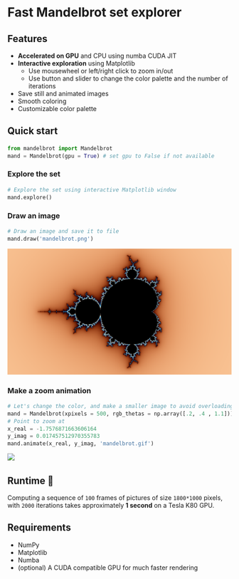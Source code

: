 # Fast Mandelbrot set explorer

## Features
- **Accelerated on GPU** and CPU using numba CUDA JIT
- **Interactive exploration** using Matplotlib
  - Use mousewheel or left/right click to zoom in/out
  - Use button and slider to change the color palette and the number of iterations
- Save still and animated images
- Smooth coloring
- Customizable color palette

## Quick start

```python
from mandelbrot import Mandelbrot
mand = Mandelbrot(gpu = True) # set gpu to False if not available
```

### Explore the set

```python
# Explore the set using interactive Matplotlib window
mand.explore()
```
### Draw an image

```python
# Draw an image and save it to file
mand.draw('mandelbrot.png')
```
![](img/mandelbrot.png)

### Make a zoom animation

```python
# Let's change the color, and make a smaller image to avoid overloading the browser
mand = Mandelbrot(xpixels = 500, rgb_thetas = np.array([.2, .4 , 1.1]))
# Point to zoom at
x_real = -1.7576871663606164
y_imag = 0.017457512970355783
mand.animate(x_real, y_imag, 'mandelbrot.gif')
```
![](img/mandelbrot.gif)

## Runtime 🚀

Computing a sequence of `100` frames of pictures of size `1800*1000` pixels, with `2000` iterations takes approximately **1 second** on a Tesla K80 GPU.


## Requirements
- NumPy
- Matplotlib
- Numba
- (optional) A CUDA compatible GPU for much faster rendering
